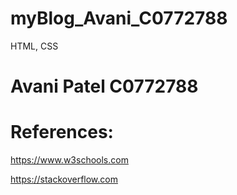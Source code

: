 # myBlog_Avani_C0772788
HTML, CSS

# Avani Patel C0772788

# References:

https://www.w3schools.com

https://stackoverflow.com

